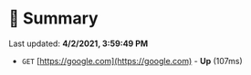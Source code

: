 # 📖 Summary
Last updated: **4/2/2021, 3:59:49 PM**

- `GET` [https://google.com](https://google.com) - **Up** (107ms)
